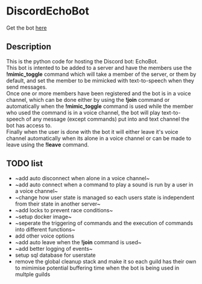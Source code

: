 # DiscordEchoBot
Get the bot [here](https://discord.com/oauth2/authorize?client_id=1383542849362202746)
## Description
This is the python code for hosting the Discord bot: EchoBot.\
This bot is intented to be added to a server and have the members use the __!mimic_toggle__ command which will take a member of the server, or them by default, and set the member to be mimicked with text-to-speech when they send messages.\
Once one or more members have been registered and the bot is in a voice channel, which can be done either by using the __!join__ command or automatically when the __!mimic_toggle__ command is used while the member who used the command is in a voice channel, the bot will play text-to-speech of any message (except commands) put into and text channel the bot has access to.\
Finally when the user is done with the bot it will either leave it's voice channel automatically when its alone in a voice channel or can be made to leave using the __!leave__ command.
## TODO list
+ ~add auto disconnect when alone in a voice channel~
+ ~add auto connect when a command to play a sound is run by a user in a voice channel~
+ ~change how user state is managed so each users state is independent from their state in another server~
+ ~add locks to prevent race conditions~
+ ~setup docker image~
+ ~seperate the triggering of commands and the execution of commands into different functions~
+ add other voice options
+ ~add auto leave when the __!join__ command is used~
+ ~add better logging of events~
+ setup sql database for userstate
+ remove the global cleanup stack and make it so each guild has their own to mimimise potential buffering time when the bot is being used in multple guilds

